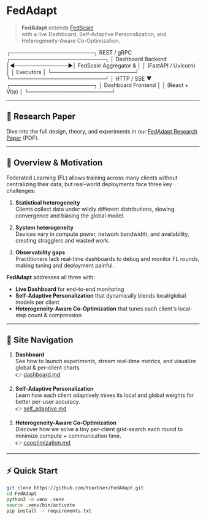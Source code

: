 # FedAdapt

> **FedAdapt** extends [FedScale](https://fedscale.readthedocs.io/en/latest/index.html)  
> with a live Dashboard, Self-Adaptive Personalization, and  
> Heterogeneity-Aware Co-Optimization.


┌──────────────────────┐   REST / gRPC   ┌─────────────────────────┐
│ Dashboard Backend    │◀──────────────▶│  FedScale Aggregator &  │
│  (FastAPI / Uvicorn) │                │      Executors          │
└──────────────────────┘                └─────────────────────────┘
│ HTTP / SSE
▼
┌──────────────────────┐
│ Dashboard Frontend   │
│    (React + Vite)    │
└──────────────────────┘


---

## 📄 Research Paper

Dive into the full design, theory, and experiments in our [FedAdapt Research Paper](assets/paper.pdf) (PDF).

---

## 🚀 Overview & Motivation

Federated Learning (FL) allows training across many clients without centralizing their data, but real-world deployments face three key challenges:

1. **Statistical heterogeneity**  
   Clients collect data under wildly different distributions, slowing convergence and biasing the global model.

2. **System heterogeneity**  
   Devices vary in compute power, network bandwidth, and availability, creating stragglers and wasted work.

3. **Observability gaps**  
   Practitioners lack real-time dashboards to debug and monitor FL rounds, making tuning and deployment painful.

**FedAdapt** addresses all three with:

- **Live Dashboard** for end-to-end monitoring  
- **Self-Adaptive Personalization** that dynamically blends local/global models per client  
- **Heterogeneity-Aware Co-Optimization** that tunes each client's local-step count & compression  

---

## 🧭 Site Navigation

1. **Dashboard**  
   See how to launch experiments, stream real-time metrics, and visualize global & per-client charts.  
   👉 [dashboard.md](dashboard.md)

2. **Self-Adaptive Personalization**  
   Learn how each client adaptively mixes its local and global weights for better per-user accuracy.  
   👉 [self_adaptive.md](self_adaptive.md)

3. **Heterogeneity-Aware Co-Optimization**  
   Discover how we solve a tiny per-client grid-search each round to minimize compute + communication time.  
   👉 [cooptimization.md](cooptimization.md)

---

## ⚡ Quick Start

```bash
git clone https://github.com/YourUser/FedAdapt.git
cd FedAdapt
python3 -m venv .venv
source .venv/bin/activate
pip install -r requirements.txt

```
```
